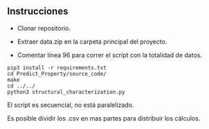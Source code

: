 ## Instrucciones

  -  Clonar repositorio.
  
  -  Extraer data.zip en la carpeta principal del proyecto.

  -  Comentar línea 96 para correr el script con la totalidad de datos. 

    pip3 install -r requirements.txt
    cd Predict_Property/source_code/
    make
    cd ../../
    python3 structural_characterization.py

El script es secuencial, no está paralelizado. 

Es posible dividir los .csv en mas partes para distribuir los cálculos.
